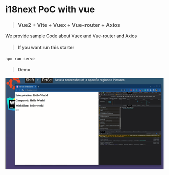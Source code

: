 # i18next PoC with vue

> ### Vue2 + Vite + Vuex + Vue-router + Axios

We provide sample Code about Vuex and Vue-router and Axios

> #### If you want run this starter
```
npm run serve
```

> #### Demo
![](Demo.gif)
